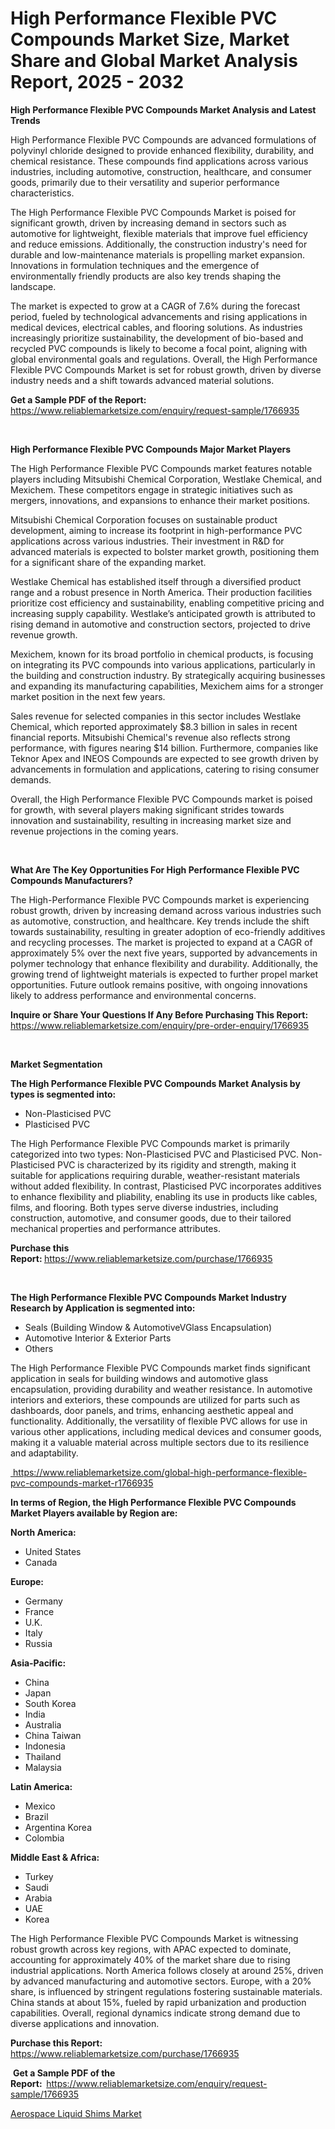 <p><h1>High Performance Flexible PVC Compounds Market Size, Market Share and Global Market Analysis Report, 2025 - 2032</h1></p><p><strong>High Performance Flexible PVC Compounds Market Analysis and Latest Trends</strong></p>
<p><p>High Performance Flexible PVC Compounds are advanced formulations of polyvinyl chloride designed to provide enhanced flexibility, durability, and chemical resistance. These compounds find applications across various industries, including automotive, construction, healthcare, and consumer goods, primarily due to their versatility and superior performance characteristics.</p><p>The High Performance Flexible PVC Compounds Market is poised for significant growth, driven by increasing demand in sectors such as automotive for lightweight, flexible materials that improve fuel efficiency and reduce emissions. Additionally, the construction industry's need for durable and low-maintenance materials is propelling market expansion. Innovations in formulation techniques and the emergence of environmentally friendly products are also key trends shaping the landscape.</p><p>The market is expected to grow at a CAGR of 7.6% during the forecast period, fueled by technological advancements and rising applications in medical devices, electrical cables, and flooring solutions. As industries increasingly prioritize sustainability, the development of bio-based and recycled PVC compounds is likely to become a focal point, aligning with global environmental goals and regulations. Overall, the High Performance Flexible PVC Compounds Market is set for robust growth, driven by diverse industry needs and a shift towards advanced material solutions.</p></p>
<p><strong>Get a Sample PDF of the Report:&nbsp;</strong> <a href="https://www.reliablemarketsize.com/enquiry/request-sample/1766935?utm_campaign=2462&utm_medium=2&utm_source=Github&utm_content=ia&utm_term=03042025&utm_id=high-performance-flexible-pvc-compounds">https://www.reliablemarketsize.com/enquiry/request-sample/1766935</a></p>
<p>&nbsp;</p>
<p><strong>High Performance Flexible PVC Compounds Major Market Players</strong></p>
<p><p>The High Performance Flexible PVC Compounds market features notable players including Mitsubishi Chemical Corporation, Westlake Chemical, and Mexichem. These competitors engage in strategic initiatives such as mergers, innovations, and expansions to enhance their market positions.</p><p>Mitsubishi Chemical Corporation focuses on sustainable product development, aiming to increase its footprint in high-performance PVC applications across various industries. Their investment in R&D for advanced materials is expected to bolster market growth, positioning them for a significant share of the expanding market.</p><p>Westlake Chemical has established itself through a diversified product range and a robust presence in North America. Their production facilities prioritize cost efficiency and sustainability, enabling competitive pricing and increasing supply capability. Westlake’s anticipated growth is attributed to rising demand in automotive and construction sectors, projected to drive revenue growth.</p><p>Mexichem, known for its broad portfolio in chemical products, is focusing on integrating its PVC compounds into various applications, particularly in the building and construction industry. By strategically acquiring businesses and expanding its manufacturing capabilities, Mexichem aims for a stronger market position in the next few years.</p><p>Sales revenue for selected companies in this sector includes Westlake Chemical, which reported approximately $8.3 billion in sales in recent financial reports. Mitsubishi Chemical's revenue also reflects strong performance, with figures nearing $14 billion. Furthermore, companies like Teknor Apex and INEOS Compounds are expected to see growth driven by advancements in formulation and applications, catering to rising consumer demands.</p><p>Overall, the High Performance Flexible PVC Compounds market is poised for growth, with several players making significant strides towards innovation and sustainability, resulting in increasing market size and revenue projections in the coming years.</p></p>
<p>&nbsp;</p>
<p><strong>What Are The Key Opportunities For High Performance Flexible PVC Compounds Manufacturers?</strong></p>
<p><p>The High-Performance Flexible PVC Compounds market is experiencing robust growth, driven by increasing demand across various industries such as automotive, construction, and healthcare. Key trends include the shift towards sustainability, resulting in greater adoption of eco-friendly additives and recycling processes. The market is projected to expand at a CAGR of approximately 5% over the next five years, supported by advancements in polymer technology that enhance flexibility and durability. Additionally, the growing trend of lightweight materials is expected to further propel market opportunities. Future outlook remains positive, with ongoing innovations likely to address performance and environmental concerns.</p></p>
<p><strong>Inquire or Share Your Questions If Any Before Purchasing This Report:</strong> <a href="https://www.reliablemarketsize.com/enquiry/pre-order-enquiry/1766935?utm_campaign=2462&utm_medium=2&utm_source=Github&utm_content=ia&utm_term=03042025&utm_id=high-performance-flexible-pvc-compounds">https://www.reliablemarketsize.com/enquiry/pre-order-enquiry/1766935</a></p>
<p>&nbsp;</p>
<p><strong>Market Segmentation</strong></p>
<p><strong>The High Performance Flexible PVC Compounds Market Analysis by types is segmented into:</strong></p>
<p><ul><li>Non-Plasticised PVC</li><li>Plasticised PVC</li></ul></p>
<p><p>The High Performance Flexible PVC Compounds market is primarily categorized into two types: Non-Plasticised PVC and Plasticised PVC. Non-Plasticised PVC is characterized by its rigidity and strength, making it suitable for applications requiring durable, weather-resistant materials without added flexibility. In contrast, Plasticised PVC incorporates additives to enhance flexibility and pliability, enabling its use in products like cables, films, and flooring. Both types serve diverse industries, including construction, automotive, and consumer goods, due to their tailored mechanical properties and performance attributes.</p></p>
<p><strong>Purchase this Report:&nbsp;</strong><a href="https://www.reliablemarketsize.com/purchase/1766935?utm_campaign=2462&utm_medium=2&utm_source=Github&utm_content=ia&utm_term=03042025&utm_id=high-performance-flexible-pvc-compounds">https://www.reliablemarketsize.com/purchase/1766935</a></p>
<p>&nbsp;</p>
<p><strong>The High Performance Flexible PVC Compounds Market Industry Research by Application is segmented into:</strong></p>
<p><ul><li>Seals (Building Window & AutomotiveVGlass Encapsulation)</li><li>Automotive Interior & Exterior Parts</li><li>Others</li></ul></p>
<p><p>The High Performance Flexible PVC Compounds market finds significant application in seals for building windows and automotive glass encapsulation, providing durability and weather resistance. In automotive interiors and exteriors, these compounds are utilized for parts such as dashboards, door panels, and trims, enhancing aesthetic appeal and functionality. Additionally, the versatility of flexible PVC allows for use in various other applications, including medical devices and consumer goods, making it a valuable material across multiple sectors due to its resilience and adaptability.</p></p>
<p><a href="https://www.reliablemarketsize.com/global-high-performance-flexible-pvc-compounds-market-r1766935?utm_campaign=2462&utm_medium=2&utm_source=Github&utm_content=ia&utm_term=03042025&utm_id=high-performance-flexible-pvc-compounds">&nbsp;https://www.reliablemarketsize.com/global-high-performance-flexible-pvc-compounds-market-r1766935</a></p>
<p><strong>In terms of Region, the High Performance Flexible PVC Compounds Market Players available by Region are:</strong></p>
<p>
    <p> <strong> North America: </strong>
        <ul>
            <li>United States</li>
            <li>Canada</li>
        </ul>
        </p> 
    <p> <strong> Europe: </strong>
        <ul>
            <li>Germany</li>
            <li>France</li>
            <li>U.K.</li>
            <li>Italy</li>
            <li>Russia</li>
        </ul>
        </p> 
    <p> <strong> Asia-Pacific: </strong>
        <ul>
            <li>China</li>
            <li>Japan</li>
            <li>South Korea</li>
            <li>India</li>
            <li>Australia</li>
            <li>China Taiwan</li>
            <li>Indonesia</li>
            <li>Thailand</li>
            <li>Malaysia</li>
        </ul>
        </p> 
    <p> <strong> Latin America: </strong>
        <ul>
            <li>Mexico</li>
            <li>Brazil</li>
            <li>Argentina Korea</li>
            <li>Colombia</li>
        </ul>
        </p> 
    <p> <strong> Middle East & Africa: </strong>
        <ul>
            <li>Turkey</li>
            <li>Saudi</li>
            <li>Arabia</li>
            <li>UAE</li>
            <li>Korea</li>
        </ul>
    </p>
    </p>
<p><p>The High Performance Flexible PVC Compounds Market is witnessing robust growth across key regions, with APAC expected to dominate, accounting for approximately 40% of the market share due to rising industrial applications. North America follows closely at around 25%, driven by advanced manufacturing and automotive sectors. Europe, with a 20% share, is influenced by stringent regulations fostering sustainable materials. China stands at about 15%, fueled by rapid urbanization and production capabilities. Overall, regional dynamics indicate strong demand due to diverse applications and innovation.</p></p>
<p><strong>Purchase this Report: </strong><a href="https://www.reliablemarketsize.com/purchase/1766935?utm_campaign=2462&utm_medium=2&utm_source=Github&utm_content=ia&utm_term=03042025&utm_id=high-performance-flexible-pvc-compounds">https://www.reliablemarketsize.com/purchase/1766935</a></p>
<p>&nbsp;<strong>Get a Sample PDF of the Report:&nbsp;&nbsp;</strong><a href="https://www.reliablemarketsize.com/enquiry/request-sample/1766935?utm_campaign=2462&utm_medium=2&utm_source=Github&utm_content=ia&utm_term=03042025&utm_id=high-performance-flexible-pvc-compounds">https://www.reliablemarketsize.com/enquiry/request-sample/1766935</a></p>
<p><strong></strong></p>
<p><p><a href="https://github.com/mayabungard8092/Market-Research-Report-List-1/blob/main/aerospace-liquid-shims-market.md?utm_campaign=2462&utm_medium=2&utm_source=Github&utm_content=ia&utm_term=03042025&utm_id=high-performance-flexible-pvc-compounds">Aerospace Liquid Shims Market</a></p></p>